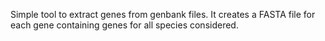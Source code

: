 Simple tool to extract genes from genbank files. 
It creates a FASTA file for each gene containing genes for all species considered. 
